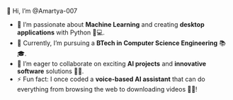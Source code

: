👋 Hi, I’m @Amartya-007

- 👀 I’m passionate about **Machine Learning** and creating **desktop applications** with Python 🐍💻.
- 🌱 Currently, I’m pursuing a **BTech in Computer Science Engineering** 📚🎓.
- 💞️ I’m eager to collaborate on exciting **AI projects** and **innovative software** solutions 🤝✨.
- ⚡ Fun fact: I once coded a **voice-based AI assistant** that can do everything from browsing the web to downloading videos 🎤🤖!


<!---
Amartya-007/Amartya-007 is a ✨ special ✨ repository because its `README.md` (this file) appears on your GitHub profile.
You can click the Preview link to take a look at your changes.
--->
